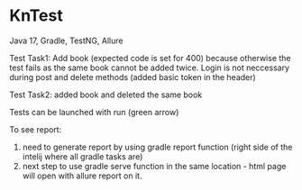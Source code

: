 # KnTest

Java 17, Gradle, TestNG, Allure

Test Task1: Add book (expected code is set for 400) because otherwise the test fails as the same book cannot be added twice.
Login is not neccessary during post and delete methods (added basic token in the header)

Test Task2: added book and deleted the same book

Tests can be launched with run (green arrow)

To see report: 

1) need to generate report by using gradle report function (right side of the intelij where all gradle tasks are)
2) next step to use gradle serve function in the same location - html page will open with allure report on it.
